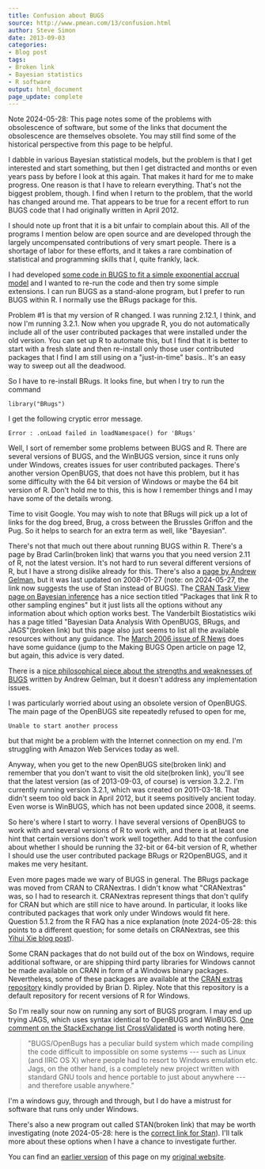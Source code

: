 ```yaml
---
title: Confusion about BUGS
source: http://www.pmean.com/13/confusion.html
author: Steve Simon
date: 2013-09-03
categories:
- Blog post
tags:
- Broken link
- Bayesian statistics
- R software
output: html_document
page_update: complete
---
```


Note 2024-05-28: This page notes some of the problems with obsolescence of software, but some of the links that document the obsolescence are themselves obsolete. You may still find some of the historical perspective from this page to be helpful.

<!---More--->

I dabble in various Bayesian statistical models, but the problem is that I get interested and start something, but then I get distracted and months or even years pass by before I look at this again. That makes it hard for me to make progress. One reason is that I have to relearn everything. That's not the biggest problem, though. I find when I return to the problem, that the world has changed around me. That appears to be true for a recent effort to run BUGS code that I had originally written in April 2012.

I should note up front that it is a bit unfair to complain about this. All of the programs I mention below are open source and are developed through the largely uncompensated contributions of very smart people. There is a shortage of labor for these efforts, and it takes a rare combination of statistical and programming skills that I, quite frankly, lack.

I had developed [some code in BUGS to fit a simple exponential accrual model][sim3] and I wanted to re-run the code and then try some simple extensions. I can run BUGS as a stand-alone program, but I prefer to run BUGS within R. I normally use the BRugs package for this.

Problem #1 is that my version of R changed. I was running 2.12.1, I think, and now I'm running 3.2.1. Now when you upgrade R, you do not automatically include all of the user contributed packages that were installed under the old version. You can set up R to automate this, but I find that it is better to start with a fresh slate and then re-install only those user contributed packages that I find I am still using on a "just-in-time" basis.. It's an easy way to sweep out all the deadwood.

So I have to re-install BRugs. It looks fine, but when I try to run the command

`library("BRugs")`

I get the following cryptic error message.

`Error : .onLoad failed in loadNamespace() for 'BRugs'`

Well, I sort of remember some problems between BUGS and R. There are several versions of BUGS, and the WinBUGS version, since it runs only under Windows, creates issues for user contributed packages. There's another version OpenBUGS, that does not have this problem, but it has some difficulty with the 64 bit version of Windows or maybe the 64 bit version of R. Don't hold me to this, this is how I remember things and I may have some of the details wrong.

Time to visit Google. You may wish to note that BRugs will pick up a lot of links for the dog breed, Brug, a cross between the Brussles Griffon and the Pug. So it helps to search for an extra term as well, like "Bayesian".

There's not that much out there about running BUGS within R. There's a page by Brad Carlin(broken link) that warns you that you need version 2.11 of R, not the latest version. It's not hard to run several different versions of R, but I have a strong dislike already for this. There's also a [page by Andrew Gelman][gel1], but it was last updated on 2008-01-27 (note: on 2024-05-27, the link now suggests the use of Stan instead of BUGS). The [CRAN Task View page on Bayesian inference][cra1] has a nice section titled "Packages that link R to other sampling engines" but it just lists all the options without any information about which option works best. The Vanderbilt Biostatistics wiki has a page titled "Bayesian Data Analysis With OpenBUGS, BRugs, and JAGS"(broken link) but this page also just seems to list all the available resources without any guidance. The [March 2006 issue of R News][rne1] does have some guidance (jump to the Making BUGS Open article on page 12, but again, this advice is very dated.

There is a [nice philosophical piece about the strengths and weaknesses of BUGS][gel2] written by Andrew Gelman, but it doesn't address any implementation issues.

I was particularly worried about using an obsolete version of OpenBUGS. The main page of the OpenBUGS site repeatedly refused to open for me,

`Unable to start another process`

but that might be a problem with the Internet connection on my end. I'm struggling with Amazon Web Services today as well.

Anyway, when you get to the new OpenBUGS site(broken link) and remember that you don't want to visit the old site(broken link), you'll see that the latest version (as of 2013-09-03, of course) is version 3.2.2. I'm currently running version 3.2.1, which was created on 2011-03-18. That didn't seem too old back in April 2012, but it seems positively ancient today. Even worse is WinBUGS, which has not been updated since 2008, it seems.

So here's where I start to worry. I have several versions of OpenBUGS to work with and several versions of R to work with, and there is at least one hint that certain versions don't work well together. Add to that the confusion about whether I should be running the 32-bit or 64-bit version of R, whether I should use the user contributed package BRugs or R2OpenBUGS, and it makes me very hesitant.

Even more pages made we wary of BUGS in general. The BRugs package was moved from CRAN to CRANextras. I didn't know what "CRANextras" was, so I had to research it. CRANextras represent things that don't qulify for CRAN but which are still nice to have around. In particular, it looks like contributed packages that work only under Windows would fit here. Question 5.1.2 from the R FAQ has a nice explanation (note 2024-05-28: this points to a different question; for some details on CRANextras, see this [Yihui Xie blog post][xie1]).

Some CRAN packages that do not build out of the box on Windows, require additional software, or are shipping third party libraries for Windows cannot be made available on CRAN in form of a Windows binary packages. Nevertheless, some of these packages are available at the [CRAN extras repository][rip1] kindly provided by Brian D. Ripley. Note that this repository is a default repository for recent versions of R for Windows.

So I'm really sour now on running any sort of BUGS program. I may end up trying JAGS, which uses syntax identical to OpenBUGS and WinBUGS. [One comment on the StackExchange list CrossValidated][sta1] is worth noting here.

>"BUGS/OpenBugs has a peculiar build system which made compiling the code difficult to impossible on some systems --- such as Linux (and IIRC OS X) where people had to resort to Windows emulation etc. Jags, on the other hand, is a completely new project written with standard GNU tools and hence portable to just about anywhere --- and therefore usable anywhere."

I'm a windows guy, through and through, but I do have a mistrust for software that runs only under Windows.

There's also a new program out called STAN(broken link) that may be worth investigating (note 2024-05-28: here is the [correct link for Stan][sta1]). I'll talk more about these options when I have a chance to investigate further.

You can find an [earlier version][sim1] of this page on my [original website][sim2].

[sim1]: http://www.pmean.com/13/confusion.html
[sim2]: http://www.pmean.com/original_site.html
[sim3]: http://www.pmean.com/12/homogenous.html

[cra1]: https://cran.r-project.org/web/views/Bayesian.html
[gel1]: http://www.stat.columbia.edu/~gelman/bugsR/
[gel2]: http://www.stat.columbia.edu/~gelman/research/published/bugsnext2.pdf
[rip1]: https://www.stats.ox.ac.uk/pub/RWin/
[rne1]: https://www.r-project.org/doc/Rnews/Rnews_2006-1.pdf
[sta1]: https://mc-stan.org/
[xie1]: https://yihui.org/en/2018/07/cranextra-macos/
